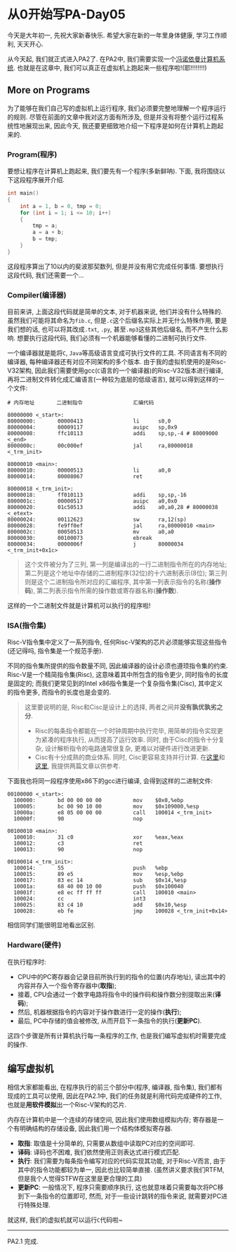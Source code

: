# 从0开始写PA-Day05

今天是大年初一, 先祝大家新春快乐. 希望大家在新的一年里身体健康, 学习工作顺利, 天天开心. 

从今天起, 我们就正式进入PA2了. 在PA2中, 我们需要实现一个[冯诺依曼计算机系统](https://zh.wikipedia.org/wiki/%E5%86%AF%E8%AF%BA%E4%BC%8A%E6%9B%BC%E7%BB%93%E6%9E%84). 也就是在这章中, 我们可以真正在虚拟机上跑起来一些程序啦!(耶!!!!!!!!)

## More on Programs

为了能够在我们自己写的虚拟机上运行程序, 我们必须要完整地理解一个程序运行的规则. 尽管在前面的文章中我对这方面有所涉及, 但是并没有将整个运行过程系统性地展现出来, 因此今天, 我还要更细致地介绍一下程序是如何在计算机上跑起来的. 

### Program(程序)

要想让程序在计算机上跑起来, 我们要先有一个程序(多新鲜呐). 下面, 我将围绕以下这段程序展开介绍. 

```c
int main()
{
    int a = 1, b = 0, tmp = 0;
    for (int i = 1; i <= 10; i++)
    {
        tmp = a;
        a = a + b;
        b = tmp;
    }
}
```

这段程序算出了10以内的斐波那契数列, 但是并没有用它完成任何事情. 要想执行这段代码, 我们还需要一个...

### Compiler(编译器)

目前来讲, 上面这段代码就是简单的文本, 对于机器来说, 他们并没有什么特殊的. 虽然我们可能将其命名为`fib.c`, 但是`.c`这个后缀名实际上并无什么特殊作用, 要是我们想的话, 也可以将其改成`.txt`, `.py`, 甚至`.mp3`这些其他后缀名, 而不产生什么影响. 想要执行这段代码, 我们必须有一个机器能够看懂的二进制可执行文件. 

一个编译器就是能将`C`, `Java`等高级语言变成可执行文件的工具. 不同语言有不同的编译器, 每种编译器还有对应不同架构的多个版本. 由于我的虚拟机使用的是Risc-V32架构, 因此我们需要使用gcc(`C`语言的一个编译器)的Risc-V32版本进行编译, 再将二进制文件转化成汇编语言(一种较为底层的低级语言), 就可以得到这样的一个文件: 

```assembly
# 内存地址       二进制指令                汇编代码

80000000 <_start>:
80000000:       00000413                li      s0,0
80000004:       00009117                auipc   sp,0x9
80000008:       ffc10113                addi    sp,sp,-4 # 80009000 <_end>
8000000c:       00c000ef                jal     ra,80000018 <_trm_init>

80000010 <main>:
80000010:       00000513                li      a0,0
80000014:       00008067                ret

80000018 <_trm_init>:
80000018:       ff010113                addi    sp,sp,-16
8000001c:       00000517                auipc   a0,0x0
80000020:       01c50513                addi    a0,a0,28 # 80000038 <_etext>
80000024:       00112623                sw      ra,12(sp)
80000028:       fe9ff0ef                jal     ra,80000010 <main>
8000002c:       00050513                mv      a0,a0
80000030:       00100073                ebreak
80000034:       0000006f                j       80000034 <_trm_init+0x1c>
```

> 这个文件被分为了三列, 第一列是编译出的一行二进制指令所在的内存地址; 第二列是这个地址中存储的二进制程序(32位)的十六进制表示(8位); 第三列则是这个二进制指令所对应的汇编程序, 其中第一列表示指令的名称(**操作码**), 第二列表示指令所需的操作数或寄存器名称(**操作数**). 

这样的一个二进制文件就是计算机可以执行的程序啦!

### ISA(指令集)

Risc-V指令集中定义了一系列指令, 任何Risc-V架构的芯片必须能够实现这些指令(还记得吗, 指令集是一个规范手册). 

不同的指令集所提供的指令数量不同, 因此编译器的设计必须也遵顼指令集的约束. Risc-V是一个精简指令集(Risc), 这意味着其中所包含的指令更少, 同时指令的长度是固定的; 而我们更常见到的Intel x86指令集是一个复杂指令集(Cisc), 其中定义的指令更多, 而指令的长度也是会变的. 

> 这里要说明的是, Risc和Cisc是设计上的选择, 两者之间并**没有孰优孰劣之分**. 
> - Risc的每条指令都能在一个时钟周期中执行完毕, 用简单的指令实现更为紧凑的程序执行, 从而提高了运行效率. 同时, 由于Cisc的指令十分复杂, 设计解析指令的电路通常很复杂, 更难以对硬件进行改进更新. 
> - Cisc有十分成熟的商业体系. 同时, Cisc更容易支持并行计算. 
> 在[这里](https://cs.stanford.edu/people/eroberts/courses/soco/projects/risc/risccisc/)和[这里](https://blog.sciencenet.cn/blog-414166-763326.html), 我提供两篇文章以供参考. 

下面我也将同一段程序使用x86下的gcc进行编译, 会得到这样的二进制文件: 
```assembly
00100000 <_start>:
  100000:       bd 00 00 00 00          mov    $0x0,%ebp
  100005:       bc 00 90 10 00          mov    $0x109000,%esp
  10000a:       e8 05 00 00 00          call   100014 <_trm_init>
  10000f:       90                      nop

00100010 <main>:
  100010:       31 c0                   xor    %eax,%eax
  100012:       c3                      ret
  100013:       90                      nop

00100014 <_trm_init>:
  100014:       55                      push   %ebp
  100015:       89 e5                   mov    %esp,%ebp
  100017:       83 ec 14                sub    $0x14,%esp
  10001a:       68 40 00 10 00          push   $0x100040
  10001f:       e8 ec ff ff ff          call   100010 <main>
  100024:       cc                      int3
  100025:       83 c4 10                add    $0x10,%esp
  100028:       eb fe                   jmp    100028 <_trm_init+0x14>
```

相信同学们能很明显地看出区别. 

### Hardware(硬件)

在执行程序时: 
- CPU中的PC寄存器会记录目前所执行到的指令的位置(内存地址), 读出其中的内容并存入一个指令寄存器中(**取指**); 
- 接着, CPU会通过一个数字电路将指令中的操作码和操作数分别提取出来(**译码**); 
- 然后, 机器根据指令的内容对于操作数进行一定的操作(**执行**); 
- 最后, PC中存储的值会被修改, 从而开启下一条指令的执行(**更新PC**). 

这四个步骤是所有计算机执行每一条程序的工作, 也是我们编写虚拟机时需要完成的操作. 

## 编写虚拟机

相信大家都能看出, 在程序执行的前三个部分中(程序, 编译器, 指令集), 我们都有现成的工具可以使用, 因此在PA2.1中, 我们的任务就是利用代码完成硬件的工作, 也就是**用软件模拟**出一个Risc-V架构的芯片.

内存在计算机中是一个连续的存储空间, 因此我们使用数组模拟内存; 寄存器是一个有明确结构的存储设备, 因此我们用一个结构体模拟寄存器. 
- **取指**: 取值是十分简单的, 只需要从数组中读取PC对应的空间即可. 
- **译码**: 译码也不困难, 我们依然使用正则表达式进行模式匹配. 
- **执行**: 我们需要为每条指令编写对应的代码实现其功能, 对于Risc-V而言, 由于其中的指令功能都较为单一, 因此也比较简单直接. (虽然讲义要求我们RTFM, 但是我个人觉得STFW在这里是更合理的工具)
- **更新PC**: 一般情况下, 程序只需要顺序执行, 这也就意味着只需要每次将PC移到下一条指令的位置即可, 然而, 对于一些设计跳转的指令来说, 就需要对PC进行特殊处理. 

就这样, 我们的虚拟机就可以运行`C`代码啦~ 

--- 

PA2.1 完成. 